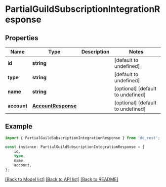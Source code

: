 # PartialGuildSubscriptionIntegrationResponse


## Properties

Name | Type | Description | Notes
------------ | ------------- | ------------- | -------------
**id** | **string** |  | [default to undefined]
**type** | **string** |  | [default to undefined]
**name** | **string** |  | [optional] [default to undefined]
**account** | [**AccountResponse**](AccountResponse.md) |  | [optional] [default to undefined]

## Example

```typescript
import { PartialGuildSubscriptionIntegrationResponse } from 'dc_rest';

const instance: PartialGuildSubscriptionIntegrationResponse = {
    id,
    type,
    name,
    account,
};
```

[[Back to Model list]](../README.md#documentation-for-models) [[Back to API list]](../README.md#documentation-for-api-endpoints) [[Back to README]](../README.md)
